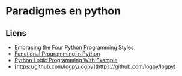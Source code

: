 # Paradigmes en python

## Liens

- [Embracing the Four Python Programming Styles](https://blog.newrelic.com/engineering/python-programming-styles/)
- [Functional Programming in Python](https://stackabuse.com/functional-programming-in-python/)
- [Python Logic Programming With Example](https://dzone.com/articles/ai-python-logic-programming-with-example)
- [https://github.com/logpy/logpy](https://github.com/logpy/logpy)
